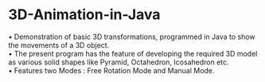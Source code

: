 # 3D-Animation-in-Java

• Demonstration of basic 3D transformations, programmed in Java to show the movements of a 3D object.</br>
• The present program has the feature of developing the required 3D model as various solid shapes like Pyramid, Octahedron, Icosahedron etc.</br>
• Features two Modes : Free Rotation Mode and Manual Mode.
